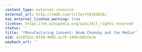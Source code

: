 ```yaml
---
content_type: external-resource
external_url: http://imdb.com/title/tt0104810/
has_external_license_warning: true
license: https://en.wikipedia.org/wiki/All_rights_reserved
status: ''
title: '*Manufacturing Consent: Noam Chomsky and the Media*'
uid: 41287b3c-0f58-4092-ac3f-1495cb01fec8
wayback_url: ''
---
```

